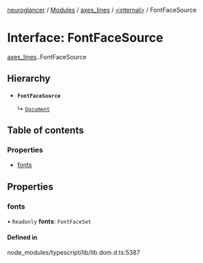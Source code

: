 [neuroglancer](../README.md) / [Modules](../modules.md) / [axes\_lines](../modules/axes_lines.md) / [<internal\>](../modules/axes_lines._internal_.md) / FontFaceSource

# Interface: FontFaceSource

[axes_lines](../modules/axes_lines.md).[<internal>](../modules/axes_lines._internal_.md).FontFaceSource

## Hierarchy

- **`FontFaceSource`**

  ↳ [`Document`](axes_lines._internal_.Document.md)

## Table of contents

### Properties

- [fonts](axes_lines._internal_.FontFaceSource.md#fonts)

## Properties

### fonts

• `Readonly` **fonts**: `FontFaceSet`

#### Defined in

node_modules/typescript/lib/lib.dom.d.ts:5387
